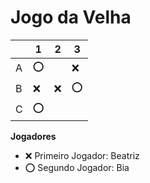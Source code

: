# Jogo da Velha

|   | 1 | 2 | 3 |
|---|---|---|---|
| A | ⭕|   |❌ |
| B | ❌|❌ |⭕ |
| C | ⭕|   |   |

**Jogadores**

- ❌ Primeiro Jogador:
Beatriz 
- ⭕ Segundo Jogador:
Bia
